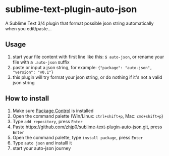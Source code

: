 # sublime-text-plugin-auto-json

A Sublime Text 3/4 plugin that format possible json string automatically when you edit/paste...

## Usage

1. start your file content with first line like this: `$ auto-json`, or rename your file with a `.auto-json` suffix
2. paste or input a json string, for example: `{"package": "auto-json", "version": "v0.1"}`
3. this plugin will try format your json string, or do nothing if it's not a valid json string


## How to install

1. Make sure [Package Control](https://packagecontrol.io/installation) is installed
2. Open the command palette (Win/Linux: `ctrl+shift+p`, Mac: `cmd+shift+p`)
3. Type `add repository`, press `Enter`
4. Paste https://github.com/zhjp0/sublime-text-plugin-auto-json.git, press `Enter`
5. Open the command palette, type `install package`, press `Enter`
6. Type `auto json` and installl it
7. start your auto-json journey

